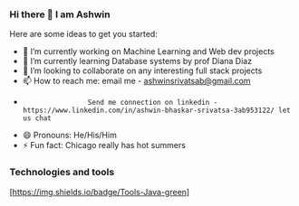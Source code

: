 ### Hi there 👋 I am Ashwin

Here are some ideas to get you started:

- 🔭 I’m currently working on Machine Learning and Web dev projects
- 🌱 I’m currently learning Database systems by prof Diana Diaz
- 👯 I’m looking to collaborate on any interesting full stack projects
- 📫 How to reach me: email me - ashwinsrivatsab@gmail.com
-                     Send me connection on linkedin - https://www.linkedin.com/in/ashwin-bhaskar-srivatsa-3ab953122/ let us chat
- 😄 Pronouns:  He/His/Him
- ⚡ Fun fact: Chicago really has hot summers


### Technologies and tools
[https://img.shields.io/badge/Tools-Java-green]

